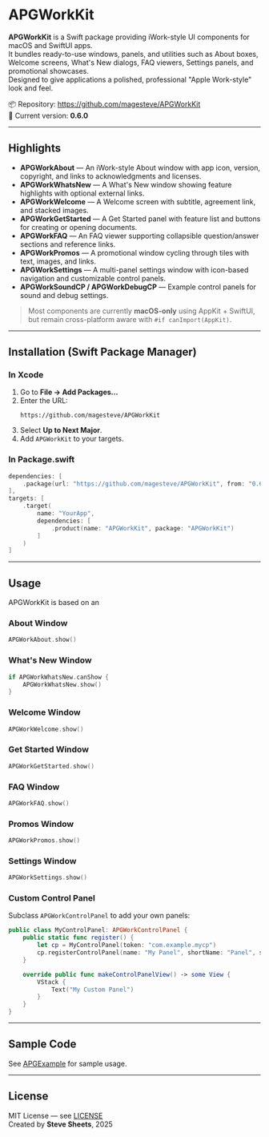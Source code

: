 # APGWorkKit

**APGWorkKit** is a Swift package providing iWork-style UI components for macOS and SwiftUI apps.  
It bundles ready-to-use windows, panels, and utilities such as About boxes, Welcome screens, What's New dialogs, FAQ viewers, Settings panels, and promotional showcases.  
Designed to give applications a polished, professional "Apple Work-style" look and feel.

📦 Repository: https://github.com/magesteve/APGWorkKit  
🔖 Current version: **0.6.0**

---

## Highlights

- **APGWorkAbout** — An iWork-style About window with app icon, version, copyright, and links to acknowledgments and licenses.  
- **APGWorkWhatsNew** — A What's New window showing feature highlights with optional external links.  
- **APGWorkWelcome** — A Welcome screen with subtitle, agreement link, and stacked images.  
- **APGWorkGetStarted** — A Get Started panel with feature list and buttons for creating or opening documents.  
- **APGWorkFAQ** — An FAQ viewer supporting collapsible question/answer sections and reference links.  
- **APGWorkPromos** — A promotional window cycling through tiles with text, images, and links.  
- **APGWorkSettings** — A multi-panel settings window with icon-based navigation and customizable control panels.  
- **APGWorkSoundCP / APGWorkDebugCP** — Example control panels for sound and debug settings.  

> Most components are currently **macOS-only** using AppKit + SwiftUI, but remain cross-platform aware with `#if canImport(AppKit)`.

---

## Installation (Swift Package Manager)

### In Xcode
1. Go to **File → Add Packages…**
2. Enter the URL:  
   ```
   https://github.com/magesteve/APGWorkKit
   ```
3. Select **Up to Next Major**.
4. Add `APGWorkKit` to your targets.

### In Package.swift
```swift
dependencies: [
    .package(url: "https://github.com/magesteve/APGWorkKit", from: "0.6.0")
],
targets: [
    .target(
        name: "YourApp",
        dependencies: [
            .product(name: "APGWorkKit", package: "APGWorkKit")
        ]
    )
]
```

---

## Usage

APGWorkKit is based on an

### About Window
```swift
APGWorkAbout.show()
```

### What's New Window
```swift
if APGWorkWhatsNew.canShow {
    APGWorkWhatsNew.show()
}
```

### Welcome Window
```swift
APGWorkWelcome.show()
```

### Get Started Window
```swift
APGWorkGetStarted.show()
```

### FAQ Window
```swift
APGWorkFAQ.show()
```

### Promos Window
```swift
APGWorkPromos.show()
```

### Settings Window
```swift
APGWorkSettings.show()
```

### Custom Control Panel
Subclass `APGWorkControlPanel` to add your own panels:

```swift
public class MyControlPanel: APGWorkControlPanel {
    public static func register() {
        let cp = MyControlPanel(token: "com.example.mycp")
        cp.registerControlPanel(name: "My Panel", shortName: "Panel", symbolName: "gear")
    }

    override public func makeControlPanelView() -> some View {
        VStack {
            Text("My Custom Panel")
        }
    }
}
```

---

## Sample Code
See [APGExample](https://github.com/magesteve/APGExample) for sample usage.

---

## License
MIT License — see [LICENSE](LICENSE)  
Created by **Steve Sheets**, 2025
